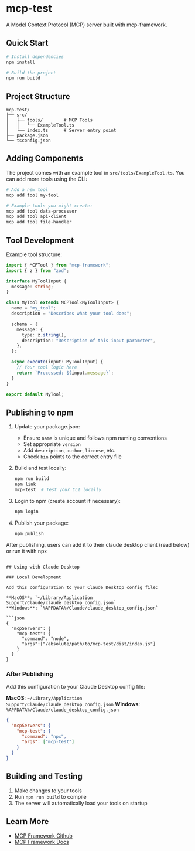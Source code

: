 # mcp-test

A Model Context Protocol (MCP) server built with mcp-framework.

## Quick Start

```bash
# Install dependencies
npm install

# Build the project
npm run build

```

## Project Structure

```
mcp-test/
├── src/
│   ├── tools/        # MCP Tools
│   │   └── ExampleTool.ts
│   └── index.ts      # Server entry point
├── package.json
└── tsconfig.json
```

## Adding Components

The project comes with an example tool in `src/tools/ExampleTool.ts`. You can add more tools using the CLI:

```bash
# Add a new tool
mcp add tool my-tool

# Example tools you might create:
mcp add tool data-processor
mcp add tool api-client
mcp add tool file-handler
```

## Tool Development

Example tool structure:

```typescript
import { MCPTool } from "mcp-framework";
import { z } from "zod";

interface MyToolInput {
  message: string;
}

class MyTool extends MCPTool<MyToolInput> {
  name = "my_tool";
  description = "Describes what your tool does";

  schema = {
    message: {
      type: z.string(),
      description: "Description of this input parameter",
    },
  };

  async execute(input: MyToolInput) {
    // Your tool logic here
    return `Processed: ${input.message}`;
  }
}

export default MyTool;
```

## Publishing to npm

1. Update your package.json:
   - Ensure `name` is unique and follows npm naming conventions
   - Set appropriate `version`
   - Add `description`, `author`, `license`, etc.
   - Check `bin` points to the correct entry file

2. Build and test locally:
   ```bash
   npm run build
   npm link
   mcp-test  # Test your CLI locally
   ```

3. Login to npm (create account if necessary):
   ```bash
   npm login
   ```

4. Publish your package:
   ```bash
   npm publish
   ```

After publishing, users can add it to their claude desktop client (read below) or run it with npx
```

## Using with Claude Desktop

### Local Development

Add this configuration to your Claude Desktop config file:

**MacOS**: `~/Library/Application Support/Claude/claude_desktop_config.json`
**Windows**: `%APPDATA%/Claude/claude_desktop_config.json`

```json
{
  "mcpServers": {
    "mcp-test": {
      "command": "node",
      "args":["/absolute/path/to/mcp-test/dist/index.js"]
    }
  }
}
```

### After Publishing

Add this configuration to your Claude Desktop config file:

**MacOS**: `~/Library/Application Support/Claude/claude_desktop_config.json`
**Windows**: `%APPDATA%/Claude/claude_desktop_config.json`

```json
{
  "mcpServers": {
    "mcp-test": {
      "command": "npx",
      "args": ["mcp-test"]
    }
  }
}
```

## Building and Testing

1. Make changes to your tools
2. Run `npm run build` to compile
3. The server will automatically load your tools on startup

## Learn More

- [MCP Framework Github](https://github.com/QuantGeekDev/mcp-framework)
- [MCP Framework Docs](https://mcp-framework.com)
